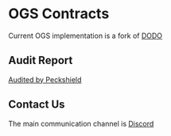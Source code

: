 # OGS Contracts

Current OGS implementation is a fork of [DODO](https://github.com/DODOEX/contractV2)

## Audit Report

[Audited by Peckshield](https://github.com/DODOEX/contractV2/blob/main/audit/PeckShield-Audit-DODOV2-v1.0.pdf)

## Contact Us

The main communication channel is [Discord](https://discord.com/invite/Ce972zqGW6)
